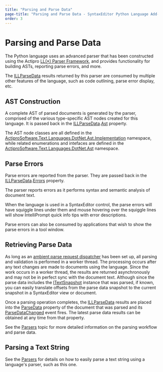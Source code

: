 ```yaml
---
title: "Parsing and Parse Data"
page-title: "Parsing and Parse Data - SyntaxEditor Python Language Add-on"
order: 3
---
```

# Parsing and Parse Data

The Python language uses an advanced parser that has been constructed using the Actipro [LL(*) Parser Framework](../../ll-parser-framework/index.md), and provides functionality for building ASTs, reporting parse errors, and more.

The [ILLParseData](xref:ActiproSoftware.Text.Parsing.LLParser.ILLParseData) results returned by this parser are consumed by multiple other features of the language, such as code outlining, parse error display, etc.

## AST Construction

A complete AST of parsed documents is generated by the parser, comprised of the various type-specific AST nodes created for this language.  It is passed back in the [ILLParseData](xref:ActiproSoftware.Text.Parsing.LLParser.ILLParseData).[Ast](xref:ActiproSoftware.Text.Parsing.LLParser.ILLParseData.Ast) property.

The AST node classes are all defined in the [ActiproSoftware.Text.Languages.DotNet.Ast.Implementation](xref:ActiproSoftware.Text.Languages.DotNet.Ast.Implementation) namespace, while related enumerations and intefaces are defined in the [ActiproSoftware.Text.Languages.DotNet.Ast](xref:ActiproSoftware.Text.Languages.DotNet.Ast) namespace.

## Parse Errors

Parse errors are reported from the parser.  They are passed back in the [ILLParseData](xref:ActiproSoftware.Text.Parsing.LLParser.ILLParseData).[Errors](xref:ActiproSoftware.Text.Parsing.IParseErrorProvider.Errors) property.

The parser reports errors as it performs syntax and semantic analysis of document text.

When the language is used in a SyntaxEditor control, the parse errors will have squiggle lines under them and mouse hovering over the squiggle lines will show IntelliPrompt quick info tips with error descriptions.

Parse errors can also be consumed by applications that wish to show the parse errors in a tool window.

## Retrieving Parse Data

As long as an [ambient parse request dispatcher](../../text-parsing/parsing/parse-requests-and-dispatchers.md) has been set up, all parsing and validation is performed in a worker thread.  The processing occurs after any text changes are made to documents using the language.  Since the work occurs in a worker thread, the results are returned asynchronously and may not be in perfect sync with the document text.  Although since the parse data includes the [ITextSnapshot](xref:ActiproSoftware.Text.ITextSnapshot) instance that was parsed, if known, you can easily translate offsets from the parse data snapshot to the current snapshot in a SyntaxEditor view or document.

Once a parsing operation completes, the [ILLParseData](xref:ActiproSoftware.Text.Parsing.LLParser.ILLParseData) results are placed into the [ParseData](xref:ActiproSoftware.Text.ICodeDocument.ParseData) property of the document that was parsed and its [ParseDataChanged](xref:ActiproSoftware.Text.ICodeDocument.ParseDataChanged) event fires.  The latest parse data results can be obtained at any time from that property.

See the [Parsers](../../text-parsing/parsing/parsers.md) topic for more detailed information on the parsing workflow and parse data.

## Parsing a Text String

See the [Parsers](../../text-parsing/parsing/parsers.md) for details on how to easily parse a text string using a language's parser, such as this one.
